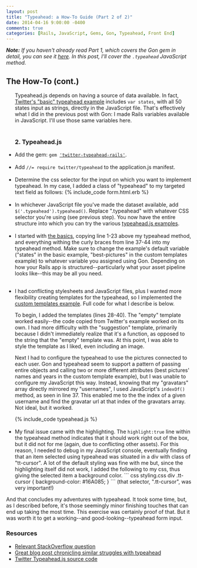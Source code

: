 ```yaml
---
layout: post
title: "Typeahead: a How-To Guide (Part 2 of 2)"
date: 2014-04-16 9:00:00 -0400
comments: true
categories: [Rails, JavaScript, Gems, Gon, Typeahead, Front End]
---
```

<i><strong>Note:</strong> If you haven't already read Part 1, which covers the Gon gem in detail, you can see it <a href="/blog/2014/04/15/typeahead/">here</a>. In this post, I'll cover the <code>.typeahead</code> JavaScript method.</i>

<h2>The How-To (cont.)</h2>

<ul>
  Typeahead.js depends on having a source of data available. In fact, <a href="http://twitter.github.io/typeahead.js/examples/#the-basics">Twitter's "basic" typeahead example</a> includes <code>var states</code>, with all 50 states input as strings, directly in the JavaScript file. That's effectively what I did in the previous post with Gon: I made Rails variables available in JavaScript. I'll use those same variables here.
  <!--more-->
  <br><br>
  <h3>2. Typeahead.js</h3>
  <li>
      Add the gem: <code>gem <a href="https://github.com/yourabi/twitter-typeahead-rails/">'twitter-typeahead-rails'</a></code>.
  </li><br>
  <li>
      Add <code>//= require twitter/typeahead</code> to the application.js manifest.
  </li><br>
  <li>
      Determine the css selector for the input on which you want to implement typeahead. In my case, I added a class of "typeahead" to my targeted text field as follows:
        {% include_code form.html.erb %}
  </li><br>
  <li>
      In whichever JavaScript file you've made the dataset available, add <code>$('.typeahead').typeahead()</code>. Replace ".typeahead" with whatever CSS selector you're using (see previous step). You now have the entire structure into which you can try the various <a href="http://twitter.github.io/typeahead.js/examples/">typeahead.js examples</a>.
  </li><br>
  <li>
      I started with <a href="http://twitter.github.io/typeahead.js/examples/#the-basics">the basics</a>, copying line 1-23 above my typeahead method, and everything withing the curly braces from line 37-44 into my typeahead method. Make sure to change the example's default variable ("states" in the basic example, "best-pictures" in the custom templates example) to whatever variable you assigned using Gon. Depending on how your Rails app is structured--particularly what your asset pipeline looks like--this may be all you need.
  </li><br>
  <li>
      <p>I had conflicting stylesheets and JavaScript files, plus I wanted more flexibility creating templates for the typeahead, so I implemented the <a href="http://twitter.github.io/typeahead.js/examples/#custom-templates">custom templates example</a>. Full code for what I describe is below.
      </p>
      <p>
      To begin, I added the templates (lines 28-40). The "empty" template worked easily--the code copied from Twitter's example worked on its own. I had more difficulty with the "suggestion" template, primarily because I didn't immediately realize that it's a function, as opposed to the string that the "empty" template was. At this point, I was able to style the template as I liked, even including an image.
      </p>
      <p>
      Next I had to configure the typeahead to use the pictures connected to each user. Gon and typeahead seem to support a pattern of passing entire objects and calling two or more different attributes (best pictures' names and years in the custom template example), but I was unable to configure my JavaScript this way. Instead, knowing that my "gravatars" array directly mirrored my "usernames", I used JavaScript's <code>indexOf()</code> method, as seen in line 37. This enabled me to the the index of a given username and find the gravatar url at that index of the gravatars array. Not ideal, but it worked.
      </p>
        {% include_code typeahead.js %}
  </li><br>
  <li>
    My final issue came with the highlighting. The <code>highlight:true</code> line within the typeahead method indicates that it should work right out of the box, but it did not for me (again, due to conflicting other assets). For this reason, I needed to debug in my JavaScript console, eventually finding that an item selected using typeahead was situated in a div with class of "tt-cursor". A lot of the default styling was fine with me but, since the highlighting itself did not work, I added the following to my css, thus giving the selected item a background color.
      ``` css styling.css
        div .tt-cursor {
          background-color: #16A085;
        }
      ```
    (that selector, ".tt-cursor", was very important!)
  </li>
</ul>
And that concludes my adventures with typeahead. It took some time, but, as I described before, it's those seemingly minor finishing touches that can end up taking the most time. This exercise was certainly proof of that. But it was worth it to get a working--and good-looking--typeahead form input.
<h3>Resources</h3>
<ul>
  <li><a href="http://stackoverflow.com/questions/10873312/how-to-customize-bootstrap-typeahead-layout-function-for-more-than-just-text">Relevant StackOverflow question</a></li>
  <li><a href="http://fusiongrokker.com/post/heavily-customizing-a-bootstrap-typeahead">Great blog post chronicling similar struggles with typeahead</a></li>
  <li><a href="http://twitter.github.io/typeahead.js/">Twitter Typeahead.js source code</a></li>
</ul>